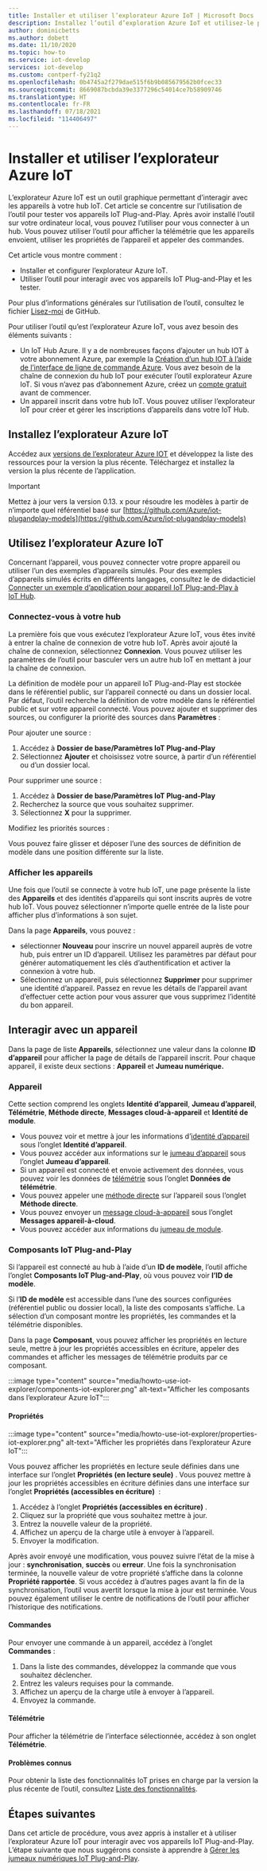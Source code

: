 ```yaml
---
title: Installer et utiliser l’explorateur Azure IoT | Microsoft Docs
description: Installez l’outil d’exploration Azure IoT et utilisez-le pour interagir avec les appareils IoT Plug-and-Play connectés à un hub IoT. Bien que cet article se concentre sur l’utilisation des appareils IoT Plug-and-Play, vous pouvez utiliser l’outil avec n’importe quel appareil connecté à votre hub.
author: dominicbetts
ms.author: dobett
ms.date: 11/10/2020
ms.topic: how-to
ms.service: iot-develop
services: iot-develop
ms.custom: contperf-fy21q2
ms.openlocfilehash: 0b4745a2f279dae515f6b9b085679562b0fcec33
ms.sourcegitcommit: 8669087bcbda39e3377296c54014ce7b58909746
ms.translationtype: HT
ms.contentlocale: fr-FR
ms.lasthandoff: 07/18/2021
ms.locfileid: "114406497"
---
```

# <a name="install-and-use-azure-iot-explorer"></a>Installer et utiliser l’explorateur Azure IoT

L’explorateur Azure IoT est un outil graphique permettant d’interagir avec les appareils à votre hub IoT. Cet article se concentre sur l’utilisation de l’outil pour tester vos appareils IoT Plug-and-Play. Après avoir installé l’outil sur votre ordinateur local, vous pouvez l’utiliser pour vous connecter à un hub. Vous pouvez utiliser l’outil pour afficher la télémétrie que les appareils envoient, utiliser les propriétés de l’appareil et appeler des commandes.

Cet article vous montre comment :

- Installer et configurer l’explorateur Azure IoT.
- Utiliser l’outil pour interagir avec vos appareils IoT Plug-and-Play et les tester.

Pour plus d’informations générales sur l’utilisation de l’outil, consultez le fichier [Lisez-moi](https://github.com/Azure/azure-iot-explorer/blob/master/README.md) de GitHub.

Pour utiliser l’outil qu’est l’explorateur Azure IoT, vous avez besoin des éléments suivants :

- Un IoT Hub Azure. Il y a de nombreuses façons d’ajouter un hub IOT à votre abonnement Azure, par exemple la [Création d’un hub IOT à l’aide de l’interface de ligne de commande Azure](../iot-hub/iot-hub-create-using-cli.md). Vous avez besoin de la chaîne de connexion du hub IoT pour exécuter l’outil explorateur Azure IoT. Si vous n’avez pas d’abonnement Azure, créez un [compte gratuit](https://azure.microsoft.com/free/?WT.mc_id=A261C142F) avant de commencer.
- Un appareil inscrit dans votre hub IoT. Vous pouvez utiliser l’explorateur IoT pour créer et gérer les inscriptions d’appareils dans votre IoT Hub.

## <a name="install-azure-iot-explorer"></a>Installez l’explorateur Azure IoT

Accédez aux [versions de l’explorateur Azure IOT](https://github.com/Azure/azure-iot-explorer/releases) et développez la liste des ressources pour la version la plus récente. Téléchargez et installez la version la plus récente de l’application.

>[!Important]
> Mettez à jour vers la version 0.13. x pour résoudre les modèles à partir de n’importe quel référentiel basé sur [https://github.com/Azure/iot-plugandplay-models](https://github.com/Azure/iot-plugandplay-models)

## <a name="use-azure-iot-explorer"></a>Utilisez l’explorateur Azure IoT

Concernant l’appareil, vous pouvez connecter votre propre appareil ou utiliser l’un des exemples d’appareils simulés. Pour des exemples d’appareils simulés écrits en différents langages, consultez le de didacticiel [Connecter un exemple d’application pour appareil IoT Plug-and-Play à IoT Hub](../iot-develop/tutorial-connect-device.md).

### <a name="connect-to-your-hub"></a>Connectez-vous à votre hub

La première fois que vous exécutez l’explorateur Azure IoT, vous êtes invité à entrer la chaîne de connexion de votre hub IoT. Après avoir ajouté la chaîne de connexion, sélectionnez **Connexion**. Vous pouvez utiliser les paramètres de l’outil pour basculer vers un autre hub IoT en mettant à jour la chaîne de connexion.

La définition de modèle pour un appareil IoT Plug-and-Play est stockée dans le référentiel public, sur l’appareil connecté ou dans un dossier local. Par défaut, l’outil recherche la définition de votre modèle dans le référentiel public et sur votre appareil connecté. Vous pouvez ajouter et supprimer des sources, ou configurer la priorité des sources dans **Paramètres** :

Pour ajouter une source :

1. Accédez à **Dossier de base/Paramètres IoT Plug-and-Play**
2. Sélectionnez **Ajouter** et choisissez votre source, à partir d’un référentiel ou d’un dossier local.

Pour supprimer une source :

1. Accédez à **Dossier de base/Paramètres IoT Plug-and-Play**
2. Recherchez la source que vous souhaitez supprimer.
3. Sélectionnez **X** pour la supprimer.

Modifiez les priorités sources :

Vous pouvez faire glisser et déposer l’une des sources de définition de modèle dans une position différente sur la liste.

### <a name="view-devices"></a>Afficher les appareils

Une fois que l’outil se connecte à votre hub IoT, une page présente la liste des **Appareils** et des identités d’appareils qui sont inscrits auprès de votre hub IoT. Vous pouvez sélectionner n’importe quelle entrée de la liste pour afficher plus d’informations à son sujet.

Dans la page **Appareils**, vous pouvez :

- sélectionner **Nouveau** pour inscrire un nouvel appareil auprès de votre hub, puis entrer un ID d’appareil. Utilisez les paramètres par défaut pour générer automatiquement les clés d’authentification et activer la connexion à votre hub.
- Sélectionnez un appareil, puis sélectionnez **Supprimer** pour supprimer une identité d’appareil. Passez en revue les détails de l’appareil avant d’effectuer cette action pour vous assurer que vous supprimez l’identité du bon appareil.

## <a name="interact-with-a-device"></a>Interagir avec un appareil

Dans la page de liste **Appareils**, sélectionnez une valeur dans la colonne **ID d’appareil** pour afficher la page de détails de l’appareil inscrit. Pour chaque appareil, il existe deux sections : **Appareil** et **Jumeau numérique.**

### <a name="device"></a>Appareil

Cette section comprend les onglets **Identité d’appareil**, **Jumeau d’appareil**, **Télémétrie**, **Méthode directe**, **Messages cloud-à-appareil** et **Identité de module**.

- Vous pouvez voir et mettre à jour les informations d’[identité d’appareil](../iot-hub/iot-hub-devguide-identity-registry.md) sous l’onglet **Identité d’appareil**.
- Vous pouvez accéder aux informations sur le [jumeau d’appareil](../iot-hub/iot-hub-devguide-device-twins.md) sous l’onglet **Jumeau d’appareil**.
- Si un appareil est connecté et envoie activement des données, vous pouvez voir les données de [télémétrie](../iot-hub/iot-hub-devguide-messages-read-builtin.md) sous l’onglet **Données de télémétrie**.
- Vous pouvez appeler une [méthode directe](../iot-hub/iot-hub-devguide-direct-methods.md) sur l’appareil sous l’onglet **Méthode directe**.
- Vous pouvez envoyer un [message cloud-à-appareil](../iot-hub/iot-hub-devguide-messages-c2d.md) sous l’onglet **Messages appareil-à-cloud**.
- Vous pouvez accéder aux informations du [jumeau de module](../iot-hub/iot-hub-devguide-module-twins.md).

### <a name="iot-plug-and-play-components"></a>Composants IoT Plug-and-Play

Si l’appareil est connecté au hub à l’aide d’un **ID de modèle**, l’outil affiche l’onglet **Composants IoT Plug-and-Play**, où vous pouvez voir **l’ID de modèle**.

Si l’**ID de modèle** est accessible dans l’une des sources configurées (référentiel public ou dossier local), la liste des composants s’affiche. La sélection d’un composant montre les propriétés, les commandes et la télémétrie disponibles.

Dans la page **Composant**, vous pouvez afficher les propriétés en lecture seule, mettre à jour les propriétés accessibles en écriture, appeler des commandes et afficher les messages de télémétrie produits par ce composant.

:::image type="content" source="media/howto-use-iot-explorer/components-iot-explorer.png" alt-text="Afficher les composants dans l’explorateur Azure IoT":::

#### <a name="properties"></a>Propriétés

:::image type="content" source="media/howto-use-iot-explorer/properties-iot-explorer.png" alt-text="Afficher les propriétés dans l’explorateur Azure IoT":::

Vous pouvez afficher les propriétés en lecture seule définies dans une interface sur l’onglet **Propriétés (en lecture seule)** . Vous pouvez mettre à jour les propriétés accessibles en écriture définies dans une interface sur l’onglet **Propriétés (accessibles en écriture)**  :

1. Accédez à l’onglet **Propriétés (accessibles en écriture)** .
1. Cliquez sur la propriété que vous souhaitez mettre à jour.
1. Entrez la nouvelle valeur de la propriété.
1. Affichez un aperçu de la charge utile à envoyer à l’appareil.
1. Envoyer la modification.

Après avoir envoyé une modification, vous pouvez suivre l’état de la mise à jour : **synchronisation**, **succès** ou **erreur**. Une fois la synchronisation terminée, la nouvelle valeur de votre propriété s’affiche dans la colonne **Propriété rapportée**. Si vous accédez à d’autres pages avant la fin de la synchronisation, l’outil vous avertit lorsque la mise à jour est terminée. Vous pouvez également utiliser le centre de notifications de l’outil pour afficher l’historique des notifications.

#### <a name="commands"></a>Commandes

Pour envoyer une commande à un appareil, accédez à l’onglet **Commandes** :

1. Dans la liste des commandes, développez la commande que vous souhaitez déclencher.
1. Entrez les valeurs requises pour la commande.
1. Affichez un aperçu de la charge utile à envoyer à l’appareil.
1. Envoyez la commande.

#### <a name="telemetry"></a>Télémétrie

Pour afficher la télémétrie de l’interface sélectionnée, accédez à son onglet **Télémétrie**.

#### <a name="known-issues"></a>Problèmes connus

Pour obtenir la liste des fonctionnalités IoT prises en charge par la version la plus récente de l’outil, consultez [Liste des fonctionnalités](https://github.com/Azure/azure-iot-explorer/wiki).

## <a name="next-steps"></a>Étapes suivantes

Dans cet article de procédure, vous avez appris à installer et à utiliser l’explorateur Azure IoT pour interagir avec vos appareils IoT Plug-and-Play. L’étape suivante que nous suggérons consiste à apprendre à [Gérer les jumeaux numériques IoT Plug-and-Play](../iot-develop/howto-manage-digital-twin.md).
